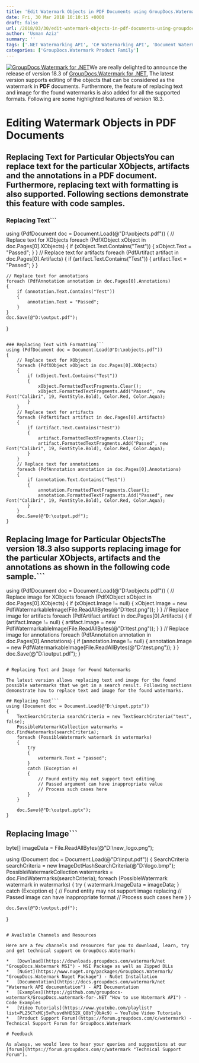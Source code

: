```yaml
---
title: 'Edit Watermark Objects in PDF Documents using GroupDocs.Watermark for .NET 18.3'
date: Fri, 30 Mar 2018 10:10:15 +0000
draft: false
url: /2018/03/30/edit-watermark-objects-in-pdf-documents-using-groupdocs.watermark-for-.net-18.3/
author: 'Usman Aziz'
summary: ''
tags: ['.NET Watermarking API', 'C# Watermarking API', 'Document Watermarking', 'document-watermark', 'GroupDocs.Watermark for .NET', 'GroupDocs.Watermark for .NET Release']
categories: ['GroupDocs.Watermark Product Family']
---
```


[![GroupDocs Watermark for .NET](http://blog.groupdocs.com/wp-content/uploads/sites/4/2017/05/GroupDocs-Watermark-for-.NET_.png)](https://products.groupdocs.com/watermark/net)We are really delighted to announce the release of version 18.3 of [GroupDocs.Watermark for .NET.](https://products.groupdocs.com/watermark/net) The latest version supports editing of the objects that can be considered as the watermark in **PDF** documents. Furthermore, the feature of replacing text and image for the found watermarks is also added for all the supported formats. Following are some highlighted features of version 18.3.

# Editing Watermark Objects in PDF Documents

## Replacing Text for Particular ObjectsYou can replace text for the particular XObjects, artifacts and the annotations in a PDF document. Furthermore, replacing text with formatting is also supported. Following sections demonstrate this feature with code samples.

### Replacing Text```
using (PdfDocument doc = Document.Load(@"D:\xobjects.pdf"))
{
    // Replace text for XObjects
    foreach (PdfXObject xObject in doc.Pages[0].XObjects)
    {
        if (xObject.Text.Contains("Test"))
        {
            xObject.Text = "Passed";
        }
    }
    // Replace text for artifacts
    foreach (PdfArtifact artifact in doc.Pages[0].Artifacts)
    {
        if (artifact.Text.Contains("Test"))
        {
            artifact.Text = "Passed";
        }
    }    

    // Replace text for annotations
    foreach (PdfAnnotation annotation in doc.Pages[0].Annotations)
    {
        if (annotation.Text.Contains("Test"))
        {
            annotation.Text = "Passed";
        }
    }
    doc.Save(@"D:\output.pdf");
}
```

### Replacing Text with Formatting```
using (PdfDocument doc = Document.Load(@"D:\xobjects.pdf"))
{
    // Replace text for XObjects    
    foreach (PdfXObject xObject in doc.Pages[0].XObjects)
    {
        if (xObject.Text.Contains("Test"))
        {
            xObject.FormattedTextFragments.Clear();
            xObject.FormattedTextFragments.Add("Passed", new Font("Calibri", 19, FontStyle.Bold), Color.Red, Color.Aqua);
        }
    }
    // Replace text for artifacts
    foreach (PdfArtifact artifact in doc.Pages[0].Artifacts)
    {
        if (artifact.Text.Contains("Test"))
        {
            artifact.FormattedTextFragments.Clear();
            artifact.FormattedTextFragments.Add("Passed", new Font("Calibri", 19, FontStyle.Bold), Color.Red, Color.Aqua);
        }
    }
    // Replace text for annotations
    foreach (PdfAnnotation annotation in doc.Pages[0].Annotations)
    {
        if (annotation.Text.Contains("Test"))
        {
            annotation.FormattedTextFragments.Clear();
            annotation.FormattedTextFragments.Add("Passed", new Font("Calibri", 19, FontStyle.Bold), Color.Red, Color.Aqua);
        }
    }
    doc.Save(@"D:\output.pdf");
}
```

## Replacing Image for Particular ObjectsThe version 18.3 also supports replacing image for the particular XObjects, artifacts and the annotations as shown in the following code sample.```
using (PdfDocument doc = Document.Load(@"D:\xobjects.pdf"))
{
    // Replace image for XObjects
    foreach (PdfXObject xObject in doc.Pages[0].XObjects)
    {
        if (xObject.Image != null)
        {
            xObject.Image = new PdfWatermarkableImage(File.ReadAllBytes(@"D:\test.png"));
        }
    }
    // Replace image for artifacts
    foreach (PdfArtifact artifact in doc.Pages[0].Artifacts)
    {
        if (artifact.Image != null)
        {
            artifact.Image = new PdfWatermarkableImage(File.ReadAllBytes(@"D:\test.png"));
        }
    }
    // Replace image for annotations
    foreach (PdfAnnotation annotation in doc.Pages[0].Annotations)
    {
        if (annotation.Image != null)
        {
            annotation.Image = new PdfWatermarkableImage(File.ReadAllBytes(@"D:\test.png"));
        }
    }
    doc.Save(@"D:\output.pdf");
}
```

# Replacing Text and Image for Found Watermarks

The latest version allows replacing text and image for the found possible watermarks that we get in a search result. Following sections demonstrate how to replace text and image for the found watermarks.

## Replacing Text```
using (Document doc = Document.Load(@"D:\input.pptx"))
{
    TextSearchCriteria searchCriteria = new TextSearchCriteria("test", false);
    PossibleWatermarkCollection watermarks = doc.FindWatermarks(searchCriteria);
    foreach (PossibleWatermark watermark in watermarks)
    {
        try
        {
            watermark.Text = "passed";
        }
        catch (Exception e)
        {
            // Found entity may not support text editing
            // Passed argument can have inappropriate value
            // Process such cases here
        }
    }
 
    doc.Save(@"D:\output.pptx");
}
```

## Replacing Image```
byte[] imageData = File.ReadAllBytes(@"D:\new_logo.png");
 
using (Document doc = Document.Load(@"D:\input.pdf"))
{
    SearchCriteria searchCriteria = new ImageDctHashSearchCriteria(@"D:\logo.bmp");
    PossibleWatermarkCollection watermarks = doc.FindWatermarks(searchCriteria);
    foreach (PossibleWatermark watermark in watermarks)
    {
        try
        {
            watermark.ImageData = imageData;
        }
        catch (Exception e)
        {
            // Found entity may not support image replacing
            // Passed image can have inappropriate format
            // Process such cases here
        }
    }
 
    doc.Save(@"D:\output.pdf");
}
```For more details on this feature, please visit [this](https://docs.groupdocs.com/watermark/net) documentation article.

# Available Channels and Resources

Here are a few channels and resources for you to download, learn, try and get technical support on GroupDocs.Watermark:

*   [Download](https://downloads.groupdocs.com/watermark/net "GroupDocs.Watermark MSI") - MSI Package as well as Zipped DLLs
*   [NuGet](https://www.nuget.org/packages/GroupDocs.Watermark/ "GroupDocs.Watermark Nuget Package") - NuGet Installation
*   [Documentation](https://docs.groupdocs.com/watermark/net "Watermark API documentation") - API Documentation
*   [Examples](https://github.com/groupdocs-watermark/GroupDocs.watermark-for-.NET "How to use Watermark API") - Code Examples
*   [Video Tutorials](https://www.youtube.com/playlist?list=PL25CTxMCj5vPusvdhHD52X_Q8bTjObAc9) – YouTube Video Tutorials
*   [Product Support Forum](https://forum.groupdocs.com/c/watermark) - Technical Support Forum for GroupDocs.Watermark

# Feedback

As always, we would love to hear your queries and suggestions at our [forum](https://forum.groupdocs.com/c/watermark "Technical Support Forum").





